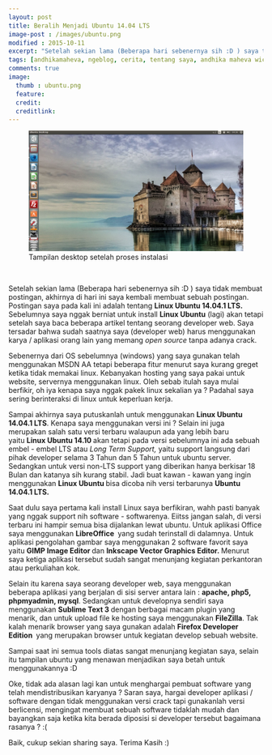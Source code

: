 ```yaml
---
layout: post
title: Beralih Menjadi Ubuntu 14.04 LTS
image-post : /images/ubuntu.png
modified : 2015-10-11
excerpt: "Setelah sekian lama (Beberapa hari sebenernya sih :D ) saya tidak membuat postingan, akhirnya di hari ini saya kembali membuat sebuah postingan. Postingan saya pada kali ini adalah tentang <strong>Linux Ubuntu 14.04.1 LTS."
tags: [andhikamaheva, ngeblog, cerita, tentang saya, andhika maheva wicaksono, programmer indonesia, ubuntu indonesia, andhikamaheva.com]
comments: true
image:
  thumb : ubuntu.png
  feature:
  credit:
  creditlink:
---
```

<figure>
	<img src="/images/ubuntu.png"/>
	<figcaption>Tampilan desktop setelah proses instalasi</figcaption>
</figure>
<br>

Setelah sekian lama (Beberapa hari sebenernya sih :D ) saya tidak membuat postingan, akhirnya di hari ini saya kembali membuat sebuah postingan. Postingan saya pada kali ini adalah tentang <strong>Linux Ubuntu 14.04.1 LTS.</strong> Sebelumnya saya nggak berniat untuk install <strong>Linux Ubuntu</strong> (lagi) akan tetapi setelah saya baca beberapa artikel tentang seorang developer web. Saya tersadar bahwa sudah saatnya saya (developer web) harus menggunakan karya / aplikasi orang lain yang memang <em>open source</em> tanpa adanya crack.

Sebenernya dari OS sebelumnya (windows) yang saya gunakan telah menggunakan MSDN AA tetapi beberapa fitur menurut saya kurang greget ketika tidak memakai linux. Kebanyakan hosting yang saya pakai untuk website, servernya menggunakan linux. Oleh sebab itulah saya mulai berfikir, oh iya kenapa saya nggak pakek linux sekalian ya ? Padahal saya sering berinteraksi di linux untuk keperluan kerja.

Sampai akhirnya saya putuskanlah untuk menggunakan <strong>Linux Ubuntu 14.04.1 LTS</strong>. Kenapa saya menggunakan versi ini ? Selain ini juga merupakan salah satu versi terbaru walaupun ada yang lebih baru yaitu <strong>Linux Ubuntu 14.10 </strong>akan tetapi pada versi sebelumnya ini ada sebuah embel - embel LTS atau <em>Long Term Support, </em>yaitu support langsung dari pihak developer selama 3 Tahun dan 5 Tahun untuk ubuntu server. Sedangkan untuk versi non-LTS support yang diberikan hanya berkisar 18 Bulan dan katanya sih kurang stabil. Jadi buat kawan - kawan yang ingin menggunakan <strong>Linux Ubuntu </strong>bisa dicoba nih versi terbarunya <strong>Ubuntu 14.04.1 LTS.</strong>

Saat dulu saya pertama kali install Linux saya berfikiran, wahh pasti banyak yang nggak support nih software - softwarenya. Eiitss jangan salah, di versi terbaru ini hampir semua bisa dijalankan lewat ubuntu. Untuk aplikasi Office saya menggunakan <strong>LibreOffice </strong> yang sudah terinstall di dalamnya. Untuk aplikasi pengolahan gambar saya menggunakan 2 software favorit saya yaitu <strong>GIMP Image Editor </strong>dan <strong>Inkscape Vector Graphics Editor. </strong>Menurut saya ketiga aplikasi tersebut sudah sangat menunjang kegiatan perkantoran atau perkuliahan kok.

Selain itu karena saya seorang developer web, saya menggunakan beberapa aplikasi yang berjalan di sisi server antara lain : <strong>apache, php5, phpmyadmin, mysql</strong>. Sedangkan untuk developnya sendiri saya menggunakan <strong>Sublime Text 3 </strong>dengan berbagai macam plugin yang menarik, dan untuk upload file ke hosting saya menggunakan <strong>FileZilla</strong>. Tak kalah menarik browser yang saya gunakan adalah <strong>Firefox Developer Edition </strong> yang merupakan browser untuk kegiatan develop sebuah website.

Sampai saat ini semua tools diatas sangat menunjang kegiatan saya, selain itu tampilan ubuntu yang menawan menjadikan saya betah untuk menggunakannya :D

Oke, tidak ada alasan lagi kan untuk menghargai pembuat software yang telah mendistribusikan karyanya ? Saran saya, hargai developer aplikasi / software dengan tidak menggunakan versi crack tapi gunakanlah versi berlicensi, mengingat membuat sebuah software tidaklah mudah dan bayangkan saja ketika kita berada diposisi si developer tersebut bagaimana rasanya ? :(

Baik, cukup sekian sharing saya. Terima Kasih :)
